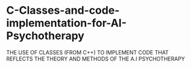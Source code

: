 # C-Classes-and-code-implementation-for-AI-Psychotherapy
THE USE OF CLASSES (FROM C++) TO IMPLEMENT CODE THAT REFLECTS THE THEORY AND METHODS OF THE A.I PSYCHOTHERAPY
